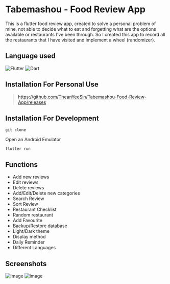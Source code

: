 # Tabemashou - Food Review App

This is a flutter food review app, created to solve a personal problem of mine, not able to decide what to eat and forgetting what are the options available or restaurants I've been through. So I created this app to record all the restaurants that I have visited and implement a wheel (randomizer).

## Language used

<img alt="Flutter" src="https://img.shields.io/badge/Flutter%20-%2302569B.svg?&style=for-the-badge&logo=Flutter&logoColor=white" />

<img alt="Dart" src="https://img.shields.io/badge/dart-%230175C2.svg?&style=for-the-badge&logo=dart&logoColor=white"/>

## Installation For Personal Use

> https://github.com/TheanYeeSin/Tabemashou-Food-Review-App/releases

## Installation For Development
```
git clone
```

Open an Android Emulator

```
flutter run
```

## Functions

- Add new reviews
- Edit reviews
- Delete reviews
- Add/Edit/Delete new categories
- Search Review
- Sort Review
- Restaurant Checklist
- Random restaurant
- Add Favourite
- Backup/Restore database
- Light/Dark theme
- Display method
- Daily Reminder
- Different Languages

## Screenshots

![image](https://github.com/TheanYeeSin/Flutter-Food-Review-App/assets/68727045/03983f3a-db77-40b5-a7a6-47335b617f70)
![image](https://github.com/TheanYeeSin/Flutter-Food-Review-App/assets/68727045/f0289afa-dec2-4b15-ae3f-06a84ca5b5ff)
